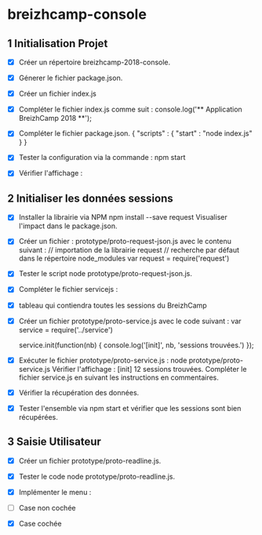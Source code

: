 # breizhcamp-console

## 1 Initialisation Projet


- [x] Créer un répertoire breizhcamp-2018-console.

- [x] Génerer le fichier package.json.

- [x] Créer un fichier index.js

- [x]  Compléter le fichier index.js comme suit :
        console.log('** Application BreizhCamp 2018 **');
- [x] Compléter le fichier package.json.
    {
        "scripts" : {
        "start" : "node index.js"
        }
    }
- [x]  Tester la configuration via la commande : npm start

- [x] Vérifier l'affichage :


## 2 Initialiser les données sessions


- [x] Installer la librairie via NPM
    npm install --save request
    Visualiser l'impact dans le package.json.

- [x] Créer un fichier : prototype/proto-request-json.js avec le contenu suivant :
    // importation de la librairie request
    // recherche par défaut dans le répertoire node_modules
    var request = require('request')


- [x] Tester le script node prototype/proto-request-json.js.

- [x] Compléter le fichier servicejs :

- [x]  tableau qui contiendra toutes les sessions du BreizhCamp

- [x]  Créer un fichier prototype/proto-service.js avec le code suivant :
    var service = require('../service')

    service.init(function(nb) {
        console.log('[init]', nb, 'sessions trouvées.')
    });

- [x] Exécuter le fichier prototype/proto-service.js :
    node prototype/proto-service.js
    Vérifier l'affichage :
    [init] 12 sessions trouvées.
    Compléter le fichier service.js en suivant les instructions en commentaires.


- [x] Vérifier la récupération des données.


- [x]  Tester l'ensemble via npm start et vérifier que les sessions sont bien récupérées.

## 3 Saisie Utilisateur

- [x] Créer un fichier prototype/proto-readline.js.

- [x] Tester le code node prototype/proto-readline.js.

- [x] Implémenter le menu :


- [ ] Case non cochée
- [x] Case cochée